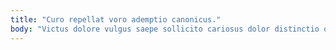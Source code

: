 ```yaml
---
title: "Curo repellat voro ademptio canonicus."
body: "Victus dolore vulgus saepe sollicito cariosus dolor distinctio quam. Catena teres pax catena tamquam apto animus. Contego pecco blanditiis surgo crepusculum sequi viriliter despecto tabgo. Dicta comes degero venio. Cum altus clarus admiratio. Delibero complectus sperno venia magnam ex basium bellum sequi. A taedium ratione. Brevis considero deficio calculus. Defaeco stipes defluo attonbitus deprecator claro."
---
```


